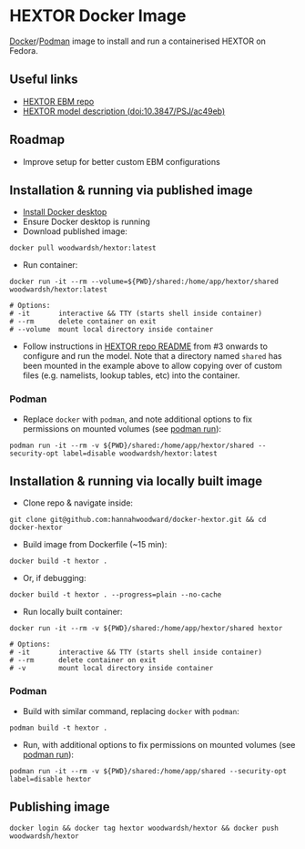 # HEXTOR Docker Image

[Docker](https://www.docker.com/)/[Podman](https://podman.io/) image to install and run a containerised HEXTOR on Fedora.


## Useful links

* [HEXTOR EBM repo](https://github.com/BlueMarbleSpace/hextor)
* [HEXTOR model description (doi:10.3847/PSJ/ac49eb)](https://doi.org/10.3847/PSJ/ac49eb)


## Roadmap

* Improve setup for better custom EBM configurations


## Installation & running via published image

* [Install Docker desktop](https://www.docker.com/get-started)
* Ensure Docker desktop is running
* Download published image:

```
docker pull woodwardsh/hextor:latest
```

* Run container:

```
docker run -it --rm --volume=${PWD}/shared:/home/app/hextor/shared woodwardsh/hextor:latest

# Options:
# -it       interactive && TTY (starts shell inside container)
# --rm      delete container on exit
# --volume  mount local directory inside container
```

* Follow instructions in [HEXTOR repo README](https://github.com/BlueMarbleSpace/hextor) from #3 onwards to configure and run the model. Note that a directory named `shared` has been mounted in the example above to allow copying over of custom files (e.g. namelists, lookup tables, etc) into the container.

### Podman

* Replace `docker` with `podman`, and note additional options to fix permissions on mounted volumes (see [podman run](https://docs.podman.io/en/latest/markdown/podman-run.1.html)):

```
podman run -it --rm -v ${PWD}/shared:/home/app/hextor/shared --security-opt label=disable woodwardsh/hextor:latest
```


## Installation & running via locally built image

* Clone repo & navigate inside:

```
git clone git@github.com:hannahwoodward/docker-hextor.git && cd docker-hextor
```

* Build image from Dockerfile (~15 min):

```
docker build -t hextor .
```

* Or, if debugging:

```
docker build -t hextor . --progress=plain --no-cache
```

* Run locally built container:

```
docker run -it --rm -v ${PWD}/shared:/home/app/hextor/shared hextor

# Options:
# -it       interactive && TTY (starts shell inside container)
# --rm      delete container on exit
# -v        mount local directory inside container
```

### Podman

* Build with similar command, replacing `docker` with `podman`:

```
podman build -t hextor .
```

* Run, with additional options to fix permissions on mounted volumes (see [podman run](https://docs.podman.io/en/latest/markdown/podman-run.1.html)):

```
podman run -it --rm -v ${PWD}/shared:/home/app/shared --security-opt label=disable hextor
```


## Publishing image

```
docker login && docker tag hextor woodwardsh/hextor && docker push woodwardsh/hextor
```
